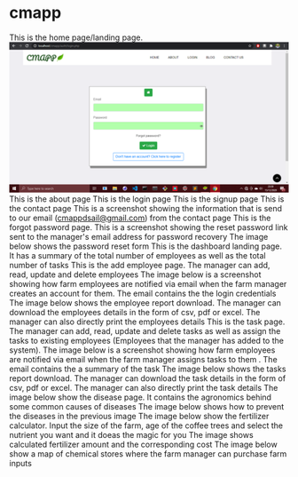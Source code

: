 # cmapp

This is the home page/landing page. <img  src = "images/read_me/login.PNG">
This is the about page
This is the login page
This is the signup page
This is the contact page
This is a screenshot showing the information that is send to our email (cmappdsail@gmail.com) from the contact page
This is the forgot password page. 
This is a screenshot showing the reset password link sent to the manager's email address for password recovery
The image below shows the password reset form
This is the dashboard landing page. It has a summary of the total number of employees as well as the total number of tasks
This is the add employee page. The manager can add, read, update and delete employees
The image below is a screenshot showing how farm employees are notified via email when the farm manager creates an account for them. The email contains the the login credentials
The image below shows the employee report download. The manager can download the employees details in the form of csv, pdf or excel. The manager can also directly print the employees details
This is the task page. The manager can add, read, update and delete tasks as well as assign the tasks to existing employees (Employees that the manager has added to the system). 
The image below is a screenshot showing how farm employees are notified via email when the farm manager assigns tasks to them . The email contains the a summary of the task
The image below shows the tasks report download. The manager can download the task details in the form of csv, pdf or excel. The manager can also directly print the task details
The image below show the disease page. It contains the agronomics behind some common causes of diseases
The image below shows how to prevent the diseases in the previous image
The image below show the fertilizer calculator. Input the size of the farm, age of the coffee trees and select the nutrient you want and it doeas the magic for you
The image shows calculated fertilizer amount and the corresponding cost
The image below show a map of chemical stores where the farm manager can purchase farm inputs
